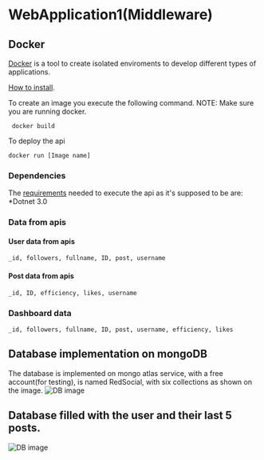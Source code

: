 # WebApplication1(Middleware)
## Docker
[Docker](https://www.docker.com/why-docker) is a tool to create isolated enviroments to develop different types of applications.

[How to install](https://docs.docker.com/v17.09/engine/installation/).

To create an image you execute the following command.
NOTE: Make sure you are running docker.
```
 docker build
```

To deploy the api
```
docker run [Image name]
```
### Dependencies
The [requirements](https://github.com/IngenieriaDeSistemasUTB/ArcSoft2p2019/blob/master/middleware/WebApplication1/requirements.txt) needed to execute the api as it's supposed to be are:
*Dotnet 3.0
### Data from apis
#### User data from apis
```
_id, followers, fullname, ID, post, username
```

#### Post data from apis
```
_id, ID, efficiency, likes, username
```

### Dashboard data
```
_id, followers, fullname, ID, post, username, efficiency, likes
```
## Database implementation on mongoDB
The database is implemented on mongo atlas service, with a free account(for testing), is named RedSocial, with six collections as shown on the image.
![DB image](https://github.com/IngenieriaDeSistemasUTB/ArcSoft2p2019/blob/master/middleware/DBscreen.png)

## Database filled with the user and their last 5 posts.
![DB image](https://github.com/IngenieriaDeSistemasUTB/ArcSoft2p2019/blob/master/middleware/PostScreen.png)
